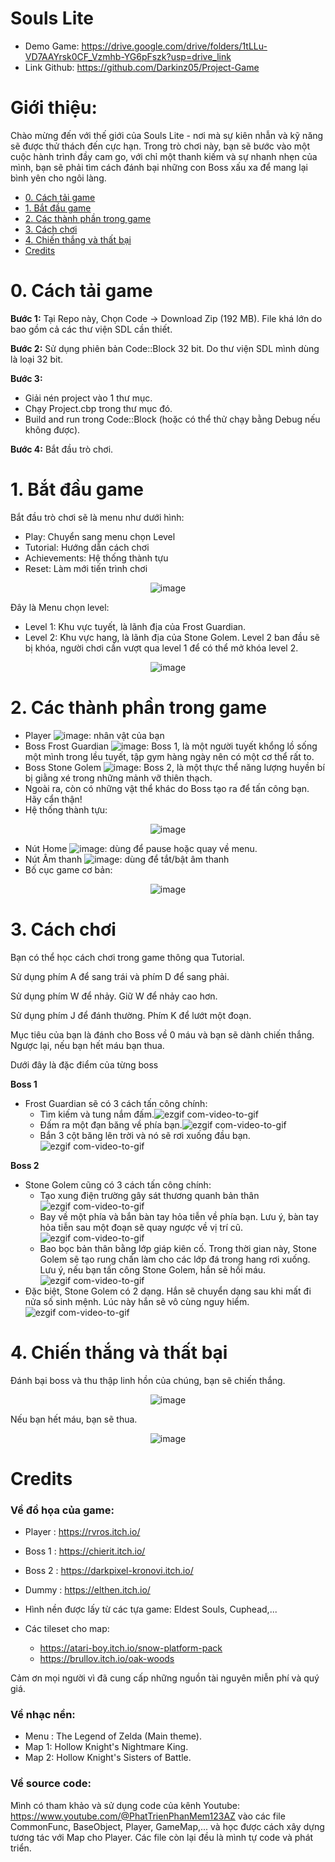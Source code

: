 
# Souls Lite
- Demo Game: https://drive.google.com/drive/folders/1tLLu-VD7AAYrsk0CF_Vzmhb-YG6pFszk?usp=drive_link
- Link Github: https://github.com/Darkinz05/Project-Game

# Giới thiệu:
Chào mừng đến với thế giới của Souls Lite - nơi mà sự kiên nhẫn và kỹ năng sẽ được thử thách đến cực hạn. Trong trò chơi này, bạn sẽ bước vào một cuộc hành trình đầy cam go, với chỉ một thanh kiếm và sự nhanh nhẹn của mình, bạn sẽ phải tìm cách đánh bại những con Boss xấu xa để mang lại bình yên cho ngôi làng.

- [0. Cách tải game](#0-cách-tải-game)
- [1. Bắt đầu game](#1-bắt-đầu-game)
- [2. Các thành phần trong game](#2-các-thành-phần)
- [3. Cách chơi](#3-cách-chơi)
- [4. Chiến thắng và thất bại](#4-chiến-thắng-và-thất-bại)
- [Credits](#credit)

# 0. Cách tải game

**Bước 1:** Tại Repo này, Chọn Code -> Download Zip (192 MB). File khá lớn do bao gồm cả các thư viện SDL cần thiết.

**Bước 2:** Sử dụng phiên bản Code::Block 32 bit. Do thư viện SDL mình dùng là loại 32 bit.

**Bước 3:**
- Giải nén project vào 1 thư mục.
- Chạy Project.cbp trong thư mục đó.
- Build and run trong Code::Block (hoặc có thể thử chạy bằng Debug nếu không được).

**Bước 4:** Bắt đầu trò chơi.

# 1. Bắt đầu game

Bắt đầu trò chơi sẽ là menu như dưới hình:
- Play: Chuyển sang menu chọn Level
- Tutorial: Hướng dẫn cách chơi
- Achievements: Hệ thống thành tựu
- Reset: Làm mới tiến trình chơi
<div style="text-align: center;">

![image](Preview/menu.png)

</div>

Đây là Menu chọn level:
- Level 1: Khu vực tuyết, là lãnh địa của Frost Guardian.
- Level 2: Khu vực hang, là lãnh địa của Stone Golem. Level 2 ban đầu sẽ bị khóa, người chơi cần vượt qua level 1 để có thể mở khóa level 2.
<div style="text-align: center;">

![image](Preview/menu_select.png)

</div>

# 2. Các thành phần trong game

- Player ![image](Preview/player.png): nhân vật của bạn
- Boss Frost Guardian ![image](Preview/boss1.png): Boss 1, là một người tuyết khổng lồ sống một mình trong lều tuyết, tập gym hàng ngày nên có một cơ thể rất to.
- Boss Stone Golem ![image](Preview/boss2.png): Boss 2, là một thực thể năng lượng huyền bí bị giằng xé trong những mảnh vỡ thiên thạch.
- Ngoài ra, còn có những vật thể khác do Boss tạo ra để tấn công bạn. Hãy cẩn thận!
- Hệ thống thành tựu:

<div style="text-align: center;">

![image](Preview/menu_ach.png)

</div>

- Nút Home ![image](Preview/home.png): dùng để pause hoặc quay về menu.
- Nút Âm thanh ![image](Preview/sound.png): dùng để tắt/bật âm thanh
- Bố cục game cơ bản:
<div style="text-align: center;">

![image](Preview/preview.png)

</div>

# 3. Cách chơi

Bạn có thể học cách chơi trong game thông qua Tutorial.

Sử dụng phím A để sang trái và phím D để sang phải.

Sử dụng phím W để nhảy. Giữ W để nhảy cao hơn.

Sử dụng phím J để đánh thường. Phím K để lướt một đoạn.

Mục tiêu của bạn là đánh cho Boss về 0 máu và bạn sẽ dành chiến thắng. Ngược lại, nếu bạn hết máu bạn thua.

Dưới đây là đặc điểm của từng boss

**Boss 1**
- Frost Guardian sẽ có 3 cách tấn công chính:
    - Tìm kiếm và tung nắm đấm.![ezgif com-video-to-gif](Preview/boss1-1.gif)
    - Đấm ra một đạn băng về phía bạn.![ezgif com-video-to-gif](Preview/ice.gif)
    - Bắn 3 cột băng lên trời và nó sẽ rơi xuống đầu bạn.![ezgif com-video-to-gif](Preview/boss1-3.gif)

**Boss 2**
- Stone Golem cũng có 3 cách tấn công chính:
    - Tạo xung điện trường gây sát thương quanh bản thân![ezgif com-video-to-gif](Preview/boss2-1.gif)
    - Bay về một phía và bắn bàn tay hỏa tiễn về phía bạn. Lưu ý, bàn tay hỏa tiễn sau một đoạn sẽ quay ngược về vị trí cũ.![ezgif com-video-to-gif](Preview/boss2-2.gif)
    - Bao bọc bản thân bằng lớp giáp kiên cố. Trong thời gian này, Stone Golem sẽ tạo rung chấn làm cho các lớp đá trong hang rơi xuống. Lưu ý, nếu bạn tấn công Stone Golem, hắn sẽ hồi máu.![ezgif com-video-to-gif](Preview/boss2-3.gif)
- Đặc biệt, Stone Golem có 2 dạng. Hắn sẽ chuyển dạng sau khi mất đi nửa số sinh mệnh. Lúc này hắn sẽ vô cùng nguy hiểm.![ezgif com-video-to-gif](Preview/boss2-x.gif)

# 4. Chiến thắng và thất bại
Đánh bại boss và thu thập linh hồn của chúng, bạn sẽ chiến thắng.
<div style="text-align: center;">

![image](Preview/win.png)

</div>

Nếu bạn hết máu, bạn sẽ thua.

<div style="text-align: center;">

![image](Preview/lose.png)

</div>

# Credits
### Về đồ họa của game:
- Player : https://rvros.itch.io/
- Boss 1 : https://chierit.itch.io/
- Boss 2 : https://darkpixel-kronovi.itch.io/
- Dummy  : https://elthen.itch.io/
- Hình nền được lấy từ các tựa game: Eldest Souls, Cuphead,...
- Các tileset cho map:

    - https://atari-boy.itch.io/snow-platform-pack
    - https://brullov.itch.io/oak-woods


Cảm ơn mọi người vì đã cung cấp những nguồn tài nguyên miễn phí và quý giá.
### Về nhạc nền:
- Menu : The Legend of Zelda (Main theme).
- Map 1: Hollow Knight's Nightmare King.
- Map 2: Hollow Knight's Sisters of Battle.
### Về source code:

Mình có tham khảo và sử dụng code của kênh Youtube: https://www.youtube.com/@PhatTrienPhanMem123AZ vào các file CommonFunc, BaseObject, Player, GameMap,... và học được cách xây dựng tương tác với Map cho Player.
Các file còn lại đều là mình tự code và phát triển.

